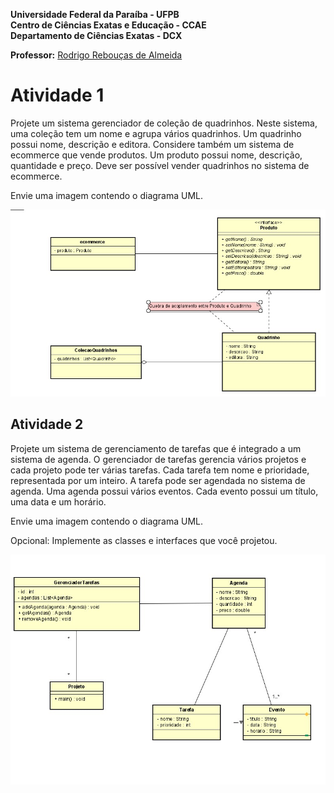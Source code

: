 **Universidade Federal da Paraíba - UFPB** \
**Centro de Ciências Exatas e Educação - CCAE** \
**Departamento de Ciências Exatas - DCX**

**Professor:** [Rodrigo Rebouças de Almeida](http://rodrigor.dcx.ufpb.br)

# Atividade 1

Projete um sistema gerenciador de coleção de quadrinhos. Neste sistema, uma coleção tem um nome e agrupa vários quadrinhos. Um quadrinho possui nome, descrição e editora. Considere também um sistema de ecommerce que vende produtos. Um produto possui nome, descrição, quantidade e preço. Deve ser possível vender quadrinhos no sistema de ecommerce.

Envie uma imagem contendo o diagrama UML.


![Diagrama UML](ecommerce.jpeg)


## Atividade 2

Projete um sistema de gerenciamento de tarefas que é integrado a um sistema de agenda. O gerenciador de tarefas gerencia vários projetos e cada projeto pode ter várias tarefas. Cada tarefa tem nome e prioridade, representada por um inteiro. A tarefa pode ser agendada no sistema de agenda. Uma agenda possui vários eventos. Cada evento possui um título, uma data e um horário. 

Envie uma imagem contendo o diagrama UML.


Opcional: Implemente as classes e interfaces que você projetou.

![Diagrama UML](agenda.jpeg)
